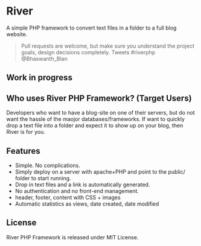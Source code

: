 River
=====

A simple PHP framework to convert text files in a folder to a full blog website.

> Pull requests are welcome, but make sure you understand the project goals, design decisions completely.
> Tweets #riverphp @Bhaswanth_Blan

Work in progress
---------

Who uses River PHP Framework? (Target Users)
---------

Developers who want to have a blog-site on one of their servers, but do not want the hassle of the maojor databases/frameworks.
If want to quickly drop a text file into a folder and expect it to show up on your blog, then River is for you.

Features
---------

 - Simple. No complications.
 - Simply deploy on a server with apache+PHP and point to the public/ folder to start running.
 - Drop in text files and a link is automatically generated.
 - No authentication and no front-end management.
 - header, footer, content with CSS + images
 - Automatic statistics as views, date created, date modified

License
---------

River PHP Framework is released under MIT License.

